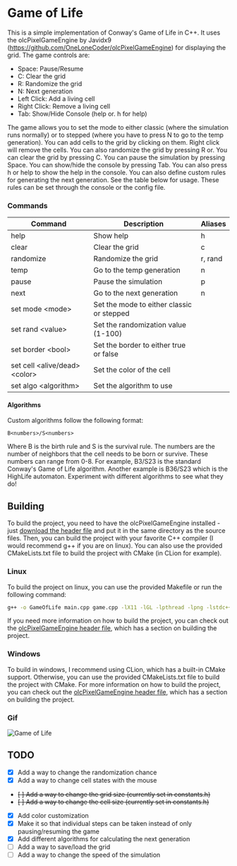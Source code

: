 # Game of Life
This is a simple implementation of Conway's Game of Life in C++.
It uses the olcPixelGameEngine by Javidx9 (https://github.com/OneLoneCoder/olcPixelGameEngine) for displaying the grid.
The game controls are:
- Space: Pause/Resume
- C: Clear the grid
- R: Randomize the grid
- N: Next generation
- Left Click: Add a living cell
- Right Click: Remove a living cell
- Tab: Show/Hide Console (help or. h for help)

The game allows you to set the mode to either classic (where the simulation runs normally) or to stepped (where you have to press N to go to the temp generation). 
You can add cells to the grid by clicking on them. Right click will remove the cells.
You can also randomize the grid by pressing R or. You can clear the grid by pressing C. 
You can pause the simulation by pressing Space. You can show/hide the console by pressing Tab. 
You can also press h or help to show the help in the console.
You can also define custom rules for generating the next generation. See the table below for usage. These rules can be set through the console or the config file.

### Commands
| Command                         | Description                               | Aliases |
|---------------------------------|-------------------------------------------|---------|
| help                            | Show help                                 | h       |
| clear                           | Clear the grid                            | c       |
| randomize                       | Randomize the grid                        | r, rand |
| temp                            | Go to the temp generation                 | n       |
| pause                           | Pause the simulation                      | p       |
| next                            | Go to the next generation                 | n       |
| set mode \<mode>                | Set the mode to either classic or stepped |         |
| set rand \<value>               | Set the randomization value (1-100)       |         |
| set border \<bool>              | Set the border to either true or false    |         |
| set cell \<alive/dead> \<color> | Set the color of the cell                 |         |
| set algo \<algorithm>           | Set the algorithm to use                  |         |

#### Algorithms
Custom algorithms follow the following format:
```text
B<numbers>/S<numbers>
```
Where B is the birth rule and S is the survival rule. 
The numbers are the number of neighbors that the cell needs to be born or survive.
These numbers can range from 0-8.
For example, B3/S23 is the standard Conway's Game of Life algorithm.
Another example is B36/S23 which is the HighLife automaton.
Experiment with different algorithms to see what they do!

## Building
To build the project, you need to have the olcPixelGameEngine installed - just [download the header file](https://github.com/OneLoneCoder/olcPixelGameEngine) and put it in the same directory as the source files.
Then, you can build the project with your favorite C++ compiler (I would recommend g++ if you are on linux).
You can also use the provided CMakeLists.txt file to build the project with CMake (in CLion for example).

### Linux 
To build the project on linux, you can use the provided Makefile or run the following command:
```bash
g++ -o GameOfLife main.cpp game.cpp -lX11 -lGL -lpthread -lpng -lstdc++fs -std=c++17
```
If you need more information on how to build the project, you can check out the [olcPixelGameEngine header file](https://github.com/OneLoneCoder/olcPixelGameEngine/blob/master/olcPixelGameEngine.h), which has a section on building the project.

### Windows
To build in windows, I recommend using CLion, which has a built-in CMake support.
Otherwise, you can use the provided CMakeLists.txt file to build the project with CMake.
For more information on how to build the project, you can check out the [olcPixelGameEngine header file](https://github.com/OneLoneCoder/olcPixelGameEngine/blob/master/olcPixelGameEngine.h), which has a section on building the project.

### Gif
![Game of Life](https://davidblog.si/wp-content/uploads/2023/01/Peek-2023-01-04-16-26.gif)

## TODO
- [x] Add a way to change the randomization chance
- [x] Add a way to change cell states with the mouse
- ~~[ ] Add a way to change the grid size (currently set in constants.h)~~
- ~~[ ] Add a way to change the cell size (currently set in constants.h)~~
- [x] Add color customization
- [x] Make it so that individual steps can be taken instead of only pausing/resuming the game
- [x] Add different algorithms for calculating the next generation
- [ ] Add a way to save/load the grid
- [ ] Add a way to change the speed of the simulation
